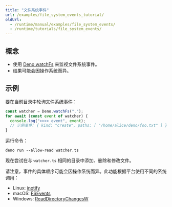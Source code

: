 ```yaml
---
title: "文件系统事件"
url: /examples/file_system_events_tutorial/
oldUrl:
  - /runtime/manual/examples/file_system_events/
  - /runtime/tutorials/file_system_events/
---
```


## 概念

- 使用 [Deno.watchFs](https://docs.deno.com/api/deno/~/Deno.watchFs) 来监视文件系统事件。
- 结果可能会因操作系统而异。

## 示例

要在当前目录中轮询文件系统事件：

```ts title="watcher.ts"
const watcher = Deno.watchFs(".");
for await (const event of watcher) {
  console.log(">>>> event", event);
  // 示例事件: { kind: "create", paths: [ "/home/alice/deno/foo.txt" ] }
}
```

运行命令：

```shell
deno run --allow-read watcher.ts
```

现在尝试在与 `watcher.ts` 相同的目录中添加、删除和修改文件。

请注意，事件的具体顺序可能会因操作系统而异。此功能根据平台使用不同的系统调用：

- Linux: [inotify](https://man7.org/linux/man-pages/man7/inotify.7.html)
- macOS:
  [FSEvents](https://developer.apple.com/library/archive/documentation/Darwin/Conceptual/FSEvents_ProgGuide/Introduction/Introduction.html)
- Windows:
  [ReadDirectoryChangesW](https://docs.microsoft.com/en-us/windows/win32/api/winbase/nf-winbase-readdirectorychangesw)